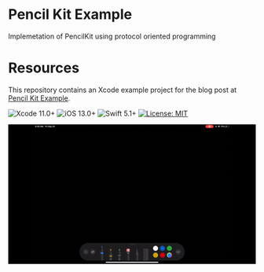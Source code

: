 # Pencil Kit Example
Implemetation of PencilKit using protocol oriented programming  


# Resources
This repository contains an Xcode example project for the blog post at [Pencil Kit Example](https://medium.com/p/af4e8f285476/edit).

![Xcode 11.0+](https://img.shields.io/badge/Xcode-11.0%2B-blue.svg)
![iOS 13.0+](https://img.shields.io/badge/iOS-13.0%2B-blue.svg)
![Swift 5.1+](https://img.shields.io/badge/Swift-5.1%2B-orange.svg)
[![License: MIT](https://img.shields.io/badge/License-MIT-yellow.svg)](https://opensource.org/licenses/MIT)


![](pencilKitOverview.gif)
